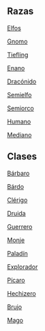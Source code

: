 
Razas
-

[ Elfos](Elfos.md)

[Gnomo](Gnomo.md)

[Tiefling](Tiefling.md)

[Enano](Enano.md)

[Dracónido](Dracónido.md)

[Semielfo](Semielfo.md)

[Semiorco](Semiorco.md)

[Humano](Humano.md)

[Mediano](Mediano.md)

Clases
-
[Bárbaro](Bárbaro.md)

[Bárdo](Bárdo.md)

[Clérigo](Clérigo.md)

[Druida](Druida.md)

[Guerrero](Guerrero.md)

[Monje](Monje.md)

[Paladín](Paladín.md)

[Explorador](Exploradod.md)

[Pícaro](Pícaro.md)

[Hechizero](Hechizero.md)

[Brujo](Brujo.md)

[Mago](Mago.md)
